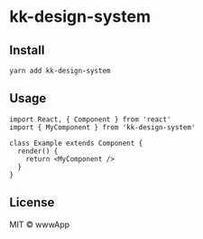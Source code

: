 # kk-design-system

## Install

```
yarn add kk-design-system
```

## Usage

```
import React, { Component } from 'react'
import { MyComponent } from 'kk-design-system'

class Example extends Component {
  render() {
    return <MyComponent />
  }
}
```

## License

MIT © wwwApp
